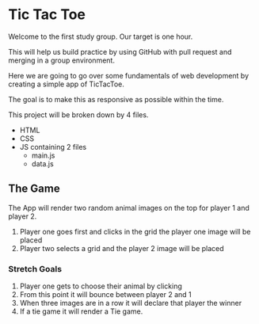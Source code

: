 # Tic Tac Toe

Welcome to the first study group. Our target is one hour.

This will help us build practice by using GitHub with pull request and merging in a group environment.  


Here we are going to go over some fundamentals  of web development by creating a simple app of TicTacToe.


The goal is to make this as responsive as possible within the time. 


This project will be broken down by 4 files.
- HTML
- CSS
- JS containing 2 files
  - main.js
  - data.js
 
 ## The Game
 The App will render two random animal images on the top for player 1 and player 2.
 
1. Player one goes first and clicks in the grid the player one image will be placed
2. Player two selects a grid and the player 2 image will be placed

### Stretch Goals

1. Player one gets to choose their animal by clicking
2. From this point it will bounce between player 2 and 1
3. When three images are in a row it will declare that player the winner
4. If a tie game it will render a Tie game.
